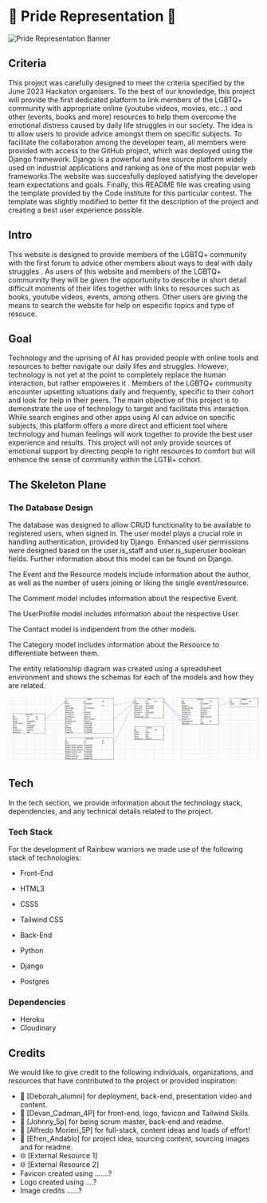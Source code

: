 # 🌈 Pride Representation 🥳
![Pride Representation Banner](https://res.cloudinary.com/djdefbnij/image/upload/v1685616402/pride2023banner_s33wvv.jpg)


## Criteria
This project was carefully designed to meet the criteria specified by the June 2023 Hackaton organisers.
To the best of our knowledge, this project will provide the first dedicated platform to link members of the LGBTQ+ community with appropriate online (youtube videos,  movies, etc...) and other (events, books and more) resources to help them overcome the emotional distress caused by daily life struggles in our society. The idea is to allow users to provide advice amongst them on specific subjects.
To facilitate the collaboration among the developer team, all members were provided with access to the GitHub project, which was deployed using the Django framework.  Django is a powerful and free source platform widely used on industrial applications and ranking as one of the most popular web frameworks.The website was succesfully  deployed satisfying the developer team expectations and goals.
Finally, this README file was creating using the template provided by the Code institute for this particular contest. The template was slightly modified to better fit  the description of the project and creating a best user experience possible. 

## Intro
This website is designed to provide members of the LGBTQ+ community with the first forum to advice other members about ways to deal with daily struggles . 
As users of this website and members of the LGBTQ+ communnity they will be given the opportunity to describe in short detail difficult moments of their lifes together with links to resources such as books, youtube videos, events, among others. Other users are giving the means to search the website for help on especific topics and type of resouce.

## Goal
Technology and the uprising of AI has provided people with online tools and resources to better navigate our daily lifes and struggles. However, technology is not yet at the point to completely replace the human interaction, but rather empoweres it . Members of the LGBTQ+ community encounter upsetting situations daily and frequently, specific to their cohort and look for help in their peers. The main objective of this project is to demonstrate the use of technology to target and facilitate this interaction. While search engines and other apps using AI can advice on specific subjects, this platform offers a more direct and efficient tool where technology and human feelings will work together to provide the best user experience and results.
This project will not only provide sources of emotional support by directing people to right resources to comfort but will enhence the sense of community within the LGTB+ cohort.

## The Skeleton Plane

### The Database Design
The database was designed to allow CRUD functionality to be available to registered users, when signed in. The user model plays a crucial role in handling authentication, provided by Django. Enhanced user permissions were designed based on the user.is_staff and user.is_superuser boolean fields. Further information about this model can be found on Django.

The Event and the Resource models include information about the author, as well as the number of users joining or liking the single event/resource.

The Comment model includes information about the respective Event.

The UserProfile model includes information about the respective User.

The Contact model is indipendent from the other models.

The Category model includes information about the Resource to differentiate between them.

The entity relationship diagram was created using a spreadsheet environment and shows the schemas for each of the models and how they are related.

![Relational DB](./readme_assets/images/relational_db.png)

## Tech
In the tech section, we provide information about the technology stack, dependencies, and any technical details related to the project.

### Tech Stack

For the development of Rainbow warriors we made use of the following stack of technologies:

- Front-End
 - HTML3
 - CSS5
 - Tailwind CSS

- Back-End
 - Python
 - Django
 - Postgres

### Dependencies

- Heroku
- Cloudinary


## Credits
We would like to give credit to the following individuals, organizations, and resources that have contributed to the project or provided inspiration:
- 🙌 [Deborah_alumni] for deployment, back-end, presentation video and content.
- 🙌 [Devan_Cadman_4P] for front-end, logo, favicon and Tailwind Skills.
- 🙌 [Johnny_5p] for being scrum master, back-end and readme.
- 🙌 [Alfredo Morieri_5P] for full-stack, content ideas and loads of effort!
- 🙌 [Efren_Andablo] for project idea, sourcing content, sourcing images and for readme.
- 🌐 [External Resource 1]
- 🌐 [External Resource 2]
- Favicon created using .......?
- Logo created using ....?
- Image credits ......?
